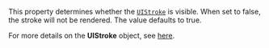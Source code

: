 This property determines whether the [`UIStroke`](https://create.roblox.com/docs/reference/engine/classes/UIStroke) is visible. When set
to false, the stroke will not be rendered. The value defaults to true.

For more details on the **UIStroke** object, see
[here](https://create.roblox.com/docs/ui/layout-and-appearance#uistroke).